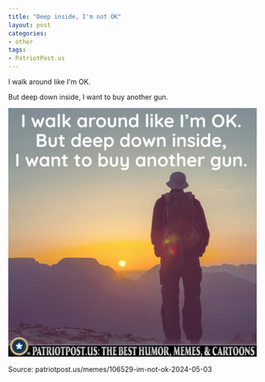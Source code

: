 ```yaml
---
title: "Deep inside, I'm not OK"
layout: post
categories:
- other
tags:
- PatriotPost.us
---
```


I walk around like I'm OK.

But deep down inside, I want to buy another gun.

![Deep inside, I'm not OK.](/assets/img/2024-05-03-deep-inside.jpg "2024-05-03-deep-inside.jpg")

Source: patriotpost.us/memes/106529-im-not-ok-2024-05-03
